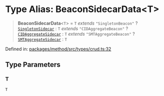 # Type Alias: BeaconSidecarData&lt;T&gt;

> **BeaconSidecarData**&lt;`T`&gt; = `T` *extends* `"SingletonBeacon"` ? [`SingletonSidecar`](../interfaces/SingletonSidecar.md) : `T` *extends* `"CIDAggregateBeacon"` ? [`CIDAggregateSidecar`](../interfaces/CIDAggregateSidecar.md) : `T` *extends* `"SMTAggregateBeacon"` ? [`SMTAggregateSidecar`](../interfaces/SMTAggregateSidecar.md) : `T`

Defined in: [packages/method/src/types/crud.ts:32](https://github.com/dcdpr/did-btcr2-js/blob/4a717493e735221d072999f212891939f4de3f23/packages/method/src/types/crud.ts#L32)

## Type Parameters

### T

`T`
